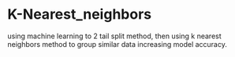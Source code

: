 # K-Nearest_neighbors
using machine learning to 2 tail split method, then using k nearest neighbors method to  group similar data increasing model accuracy. 
